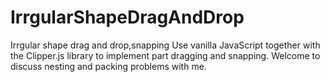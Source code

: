 # IrrgularShapeDragAndDrop
Irrgular shape drag and drop,snapping
Use vanilla JavaScript together with the Clipper.js library to implement part dragging and snapping.
Welcome to discuss nesting and packing problems with me.
